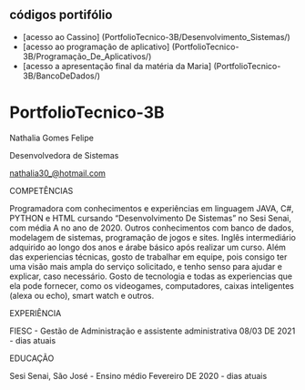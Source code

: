 ## códigos portifólio

* [acesso ao Cassino] (PortfolioTecnico-3B/Desenvolvimento_Sistemas/)
* [acesso ao programação de aplicativo] (PortfolioTecnico-3B/Programação_De_Aplicativos/)
* [acesso a apresentação final da matéria da Maria] (PortfolioTecnico-3B/BancoDeDados/)


# PortfolioTecnico-3B
Nathalia Gomes Felipe

Desenvolvedora de Sistemas

nathalia30_@hotmail.com

COMPETÊNCIAS

Programadora com conhecimentos e experiências em linguagem JAVA, C#, PYTHON e HTML cursando “Desenvolvimento De Sistemas” no Sesi Senai, com média A no ano de 2020. Outros conhecimentos com banco de dados, modelagem de sistemas, programação de jogos e sites. Inglês intermediário adquirido ao longo dos anos e árabe básico após realizar um curso. Além das experiencias técnicas, gosto de trabalhar em equipe, pois consigo ter uma visão mais ampla do serviço solicitado, e tenho senso para ajudar e explicar, caso necessário. Gosto de tecnologia e todas as experiencias que ela pode fornecer, como os videogames, computadores, caixas inteligentes (alexa ou echo), smart watch e outros.

EXPERIÊNCIA

FIESC - Gestão de Administração e assistente administrativa
08/03 DE 2021 - dias atuais

EDUCAÇÃO

Sesi Senai, São José - Ensino médio 
Fevereiro DE 2020 - dias atuais

